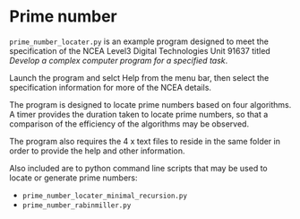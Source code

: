 Prime number
============

`prime_number_locater.py` is an example program designed to meet the
specification of the NCEA Level3 Digital Technologies Unit 91637 titled
*Develop a complex computer program for a specified task*.

Launch the program and selct Help from the menu bar, then select the
specification information for more of the NCEA details.

The program is designed to locate prime numbers based on four algorithms. A
timer provides the duration taken to locate prime numbers, so that a comparison
of the efficiency of the algorithms may be observed.

The program also requires the 4 x text files to reside in the same folder in
order to provide the help and other information.

Also included are to python command line scripts that may be used to locate or
generate prime numbers:

* `prime_number_locater_minimal_recursion.py`
* `prime_number_rabinmiller.py`


